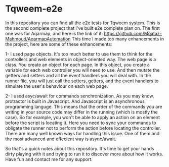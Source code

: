 # Tqweem-e2e

In this repository you can find all the e2e tests for Tqweem system.
This is the second complete project that I've built e2e complete plan on.
The first one was for Aqarmap, and here is the link of it: https://github.com/Moataz-Mahmoud/AqarmapAutomation
This time I made too many enhancements in the project, here are some of these enhancements:

1- I used page objects. It's too much better to use them to think for the controllers and web elements in object-oriented way. The web page is a class. You create an object for each page. In this object, you create a variable for each web controller you will need to use. And then mutate the getters and setters and all the event handlers you will deal with. In the runner file, you will just call the setters, getters, and the event handlers to simulate the user's behaviour on each web page.

2- I used asyc/await for commands senchronization. As you may know, protractor is built in Javascript. And Javascript is an asynchronous programming languge. This means that the order of the commands you are writing in your source code may differ in the running (which is mostly the case). So for example, you won't be able to apply an action on an element before the script is locating it. Here you need to sync your commands to obligate the runner not to perform the action before locating the controller. There are many well known ways for handling this issue. One of them and the most advanced and effecient way is async/await.

So that's a quick notes about this repository.
It's time to get your hands dirty playing with it and trying to run it to discover more about how it works.
Have fun and contact me for any support.
